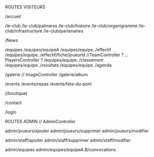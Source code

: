 ROUTES VISITEURS

/accueil

/le-club
/le-club/palmares
/le-club/histoire
/le-club/organigramme
/le-club/infrastructure
/le-club/partenaires

/News

/equipes
/equipes/equipeA
/equipes/equipe../effectif
/equipes/equipe../effectif/fiche/joueurId           //TeamController ? ... PlayersController ? 
/equipes/equipe../classement
/equipes/equipe../resultats
/equipes/equipe../agenda

/galerie                            // ImageController
/galerie/album

/events
/events/repas
/events/fete-du-pont

(/boutique)

/contact

/login

ROUTES ADMIN            // AdminController

admin/joueurs/ajouter
admin/joueurs/supprimer
admin/joueurs/modifier

admin/staff/ajouter
admin/staff/supprimer
admin/staff/modifier

admin/equipes
admin/equipes/equipeA.B/convocations

